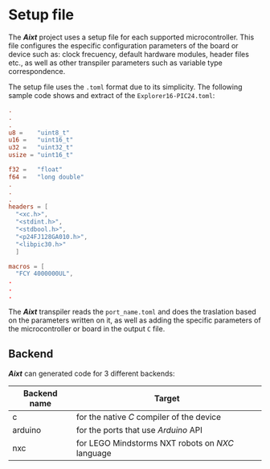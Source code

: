 # Setup file

The **_Aixt_** project uses a setup file for each supported microcontroller. This file configures the especific configuration parameters of the board or device such as: clock frecuency, default hardware modules, header files etc., as well as other transpiler parameters such as variable type correspondence.

The setup file uses the `.toml` format due to its simplicity. The following sample code shows and extract of the `Explorer16-PIC24.toml`:

```toml
.
.
.
u8 =    "uint8_t"
u16 =   "uint16_t"
u32 =   "uint32_t"
usize = "uint16_t"

f32 =   "float"
f64 =   "long double"
.
.
.
headers = [
  "<xc.h>",
  "<stdint.h>",
  "<stdbool.h>",
  "<p24FJ128GA010.h>",
  "<libpic30.h>"
  ]

macros = [
  "FCY 4000000UL",
.
.
.
```

The **_Aixt_** transpiler reads the `port_name.toml` and does the traslation based on the parameters written on it, as well as adding the specific parameters of the microcontroller or board in the output `C` file. 

## Backend
 
**_Aixt_** can generated code for 3 different backends:

Backend name    | Target
----------------|-------------------------------------------------
c               | for the native _C_ compiler of the device
arduino         | for the ports that use _Arduino_ API
nxc             | for LEGO Mindstorms NXT robots on _NXC_ language  


